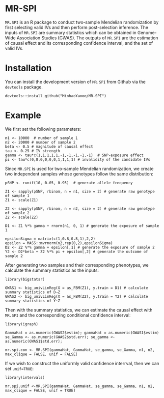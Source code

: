 # MR-SPI

`MR.SPI` is an R package to conduct two-sample Mendelian randomization by first selecting valid IVs and then perform post-selection inference. The inputs of `MR.SPI` are summary statistics which can be obtained in Genome-Wide Association Studies (GWAS). The outputs of `MR.SPI` are the estimation of causal effect and its corresponding confidence interval, and the set of valid IVs.

# Installation
You can install the development version of `MR.SPI` from Github via the `devtools` package.
```
devtools::install_github("MinhaoYaooo/MR-SPI")
```

# Example

We first set the following parameters:

```
n1 <- 10000  # number of sample 1
n2 <- 20000 # number of sample 2
beta <- 0.5 # magnitude of causal effect
tau <- 0.25 # IV strength
gamma <- tau*c(1,1,1,1,1,-1,-1,-1,-1,-1)  # SNP-exposure effect
pi <- tau*c(0,0,0,0,0,0,1,1,1,1) # invalidity of the candidate IVs
```

Since `MR.SPI` is used for two-sample Mendelian randomization, we create two independent samples whose genotypes follow the same distribution:

```
pSNP <- runif(10, 0.05, 0.95)  # generate allele frequency

Z1 <- sapply(pSNP, rbinom, n = n1, size = 2) # generate raw genotype of sample 1
Z1 <- scale(Z1)

Z2 <- sapply(pSNP, rbinom, n = n2, size = 2) # generate raw genotype of sample 2
Z2 <- scale(Z2)

D1 <- Z1 %*% gamma + rnorm(n1, 0, 1) # generate the exposure of sample 1

epsilonSigma = matrix(c(1,0.8,0.8,1),2,2)
epsilon = MASS::mvrnorm(n2,rep(0,2),epsilonSigma)
D2 <- Z2 %*% gamma + epsilon[,1] # generate the exposure of sample 2
Y2 <- D2*beta + Z2 %*% pi + epsilon[,2] # generate the outcome of sample 2
```

After generating two samples and their corresponding phenotypes, we calculate the summary statistics as the inputs:

```
library(bigstatsr)

GWAS1 <- big_univLinReg(X = as_FBM(Z1), y.train = D1) # calculate summary statistics of D~Z
GWAS2 <- big_univLinReg(X = as_FBM(Z2), y.train = Y2) # calculate summary statistics of Y~Z
```

Then with the summary statistics, we can estimate the causal effect with `MR.SPI` and the corresponding conditional confidence interval:

```
library(igraph)

GammaHat = as.numeric(GWAS2$estim); gammaHat = as.numeric(GWAS1$estim) 
se_Gamma <- as.numeric(GWAS2$std.err); se_gamma <- as.numeric(GWAS1$std.err);

mr.spi.con <- MR.SPI(gammaHat, GammaHat, se_gamma, se_Gamma, n1, n2, max_clique = FALSE, unif = FALSE)
```

If we wish to construct the uniformly valid confidence interrval, then we can set `unif=TRUE`:

```
library(intervals)

mr.spi.unif <-MR.SPI(gammaHat, GammaHat, se_gamma, se_Gamma, n1, n2, max_clique = FALSE, unif = TRUE)
```
